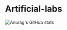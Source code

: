 # Artificial-labs
![Anurag's GitHub stats](https://github-readme-stats.vercel.app/api?username=fazeelkhalid&show_icons=true&theme=radical)